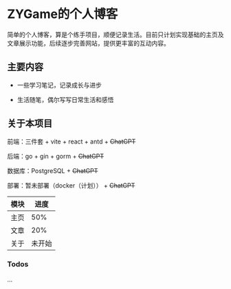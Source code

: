 # ZYGame的个人博客

简单的个人博客，算是个练手项目，顺便记录生活。目前只计划实现基础的主页及文章展示功能，后续逐步完善网站，提供更丰富的互动内容。

## 主要内容

- 一些学习笔记，记录成长与进步

- 生活随笔，偶尔写写日常生活和感悟

## 关于本项目

前端：三件套 + vite + react + antd + ~~ChatGPT~~

后端：go + gin + gorm + ~~ChatGPT~~

数据库：PostgreSQL + ~~ChatGPT~~

部署：暂未部署（docker（计划）） + ~~ChatGPT~~

| 模块  | 进度 |
| --- | --- |
| 主页 | 50% |
| 文章 | 20% |
| 关于 | 未开始 |

### Todos

...
